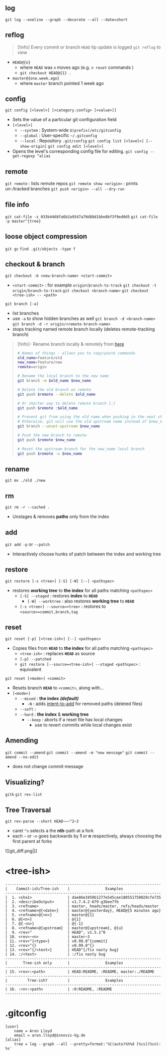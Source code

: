 ## log
`git log --oneline --graph --decorate --all --date=short`

## reflog
> [!info] Every commit or branch `HEAD` tip update is logged
`git reflog` to view
- `HEAD@{n}`
	- where `HEAD` was `n` moves ago (e.g. `n reset` commands )
	- `git checkout HEAD@{1} .`
- `master@{one.week.ago}`
	- where `master` branch pointed 1 week ago

## config
`git config [<level>] [<category.config> [<value>]]`
- Sets the value of a particular git configuration field
- `[<level>]`
	- `--system` : System-wide `$(prefix)/etc/gitconfig`
	- `--global` : User-specific `~/.gitconfig`
	- `--local` : Repository `.git/config`
`git config list [<level>] [--show-origin]`
`git config edit [<level>]`
- Opens the level's corresponding config file for editing.
`git config --get-regexp ^alias`


## remote
`git remote` : lists remote repos
`git remote show <origin>` : prints un-/tracked branches
`git push <origin> --all --dry-run`


## file info
`git cat-file -s 033b4468fa6b2a9547a70d88d1bbe8bf3f9ed0d5`
`git cat-file -p master^{tree}`


## loose object compression
`git gc`
`find .git/objects -type f`


## checkout & branch
`git checkout -b <new-branch-name> <start-commit>`
- `<start-commit>` : for example `origin\branch-to-track`
`git checkout -t origin/branch-to-track`
`git checkout <branch-name>`
`git checkout <tree-ish> -- <path>`

`git branch [-a]`
- list branches
- use `-a` to show hidden branches as well
`git branch -d <branch-name>`
`git branch -d -r origin/<remote-branch-name>`
- stops tracking named remote branch locally (deletes remote-tracking branch)

> [!info]- Rename branch locally & remotely
> from [here](https://stackoverflow.com/questions/30590083/git-how-to-rename-a-branch-both-local-and-remote)
> ```bash
> # Names of things - allows you to copy/paste commands
> old_name=feature/old
> new_name=feature/new
> remote=origin
> 
> # Rename the local branch to the new name
> git branch -m $old_name $new_name
> 
> # Delete the old branch on remote
> git push $remote --delete $old_name
> 
> # Or shorter way to delete remote branch [:]
> git push $remote :$old_name
> 
> # Prevent git from using the old name when pushing in the next step.
> # Otherwise, git will use the old upstream name instead of $new_name.
> git branch --unset-upstream $new_name
> 
> # Push the new branch to remote
> git push $remote $new_name
> 
> # Reset the upstream branch for the new_name local branch
> git push $remote -u $new_name
> ```

## rename
`git mv ./old ./new`


## rm
`git rm -r --cached .`
- Unstages & removes **paths** only from the index


## add
`git add -p` or `--patch`
- Interactively choose hunks of patch between the index and working tree


## restore
`git restore [-s <tree>] [-S] [-W] [--] <pathspec>`
- restores **working tree** to **the index** for all paths matching `<pathspec>`
	- `[-S] --staged` : restores **index** to **`HEAD`**
		- `[-W] --worktree` : also restores **working tree** to **`HEAD`**
	- `[-s <tree>] --source=<tree>` : restores to `<source>=commit,branch,tag`


## reset
`git reset [-p] [<tree-ish>] [--] <pathspec>`
- Copies files from **`HEAD`** to **the index** for all paths matching `<pathspec>`
	- `<tree-ish>` : replaces **`HEAD`** as source
	- `[-p] --patched`
	- `git restore [--source=<tree-ish>] --staged <pathspec>` : equivalent

`git reset [<mode>] <commit>`
- Resets branch **`HEAD`** to `<commit>`, along with...
- `[<mode>]`
	- `--mixed` : **the index** ***(default)***
		- `-N` : adds [intent-to-add](https://stackoverflow.com/questions/24329051/what-does-git-add-intent-to-add-or-n-do-and-when-should-it-be-used) for removed paths (deleted files)
	- `--soft` : 
	- `--hard` : **the index** & **working tree**
		- `--keep` : aborts if a reset file has local changes
			- use to revert commits while local changes exist


## Amending
`git commit --amend`
`git commit --amend -m "new message"`
`git commit --amend --no-edit`
- does not change commit message


## Visualizing?
`gitk`
`git rev-list`


## Tree Traversal
`git rev-parse --short HEAD~~~^2~3`
- caret `^n` selects a the **nth**-path at a fork
- each `~` or `~n` goes backwards by **1** or **n** respectively, always choosing the first parent at forks 

![[git_diff.png|]]


# \<tree-ish\>
```
----------------------------------------------------------------------
|    Commit-ish/Tree-ish    |                Examples
----------------------------------------------------------------------
|  1. <sha1>                | dae86e1950b1277e545cee180551750029cfe735
|  2. <describeOutput>      | v1.7.4.2-679-g3bee7fb
|  3. <refname>             | master, heads/master, refs/heads/master
|  4. <refname>@{<date>}    | master@{yesterday}, HEAD@{5 minutes ago}
|  5. <refname>@{<n>}       | master@{1}
|  6. @{<n>}                | @{1}
|  7. @{-<n>}               | @{-1}
|  8. <refname>@{upstream}  | master@{upstream}, @{u}
|  9. <rev>^                | HEAD^, v1.5.1^0
| 10. <rev>~<n>             | master~3
| 11. <rev>^{<type>}        | v0.99.8^{commit}
| 12. <rev>^{}              | v0.99.8^{}
| 13. <rev>^{/<text>}       | HEAD^{/fix nasty bug}
| 14. :/<text>              | :/fix nasty bug
----------------------------------------------------------------------
|       Tree-ish only       |                Examples
----------------------------------------------------------------------
| 15. <rev>:<path>          | HEAD:README, :README, master:./README
----------------------------------------------------------------------
|         Tree-ish?         |                Examples
----------------------------------------------------------------------
| 16. :<n>:<path>           | :0:README, :README
----------------------------------------------------------------------
```


# .gitconfig
```
[user]
	name = Aron Lloyd
	email = aron.lloyd@innovis-kg.de
[alias]
	tree = log --graph --all --pretty=format:'%C(auto)%h%d [%cs](%cn): %s'
```